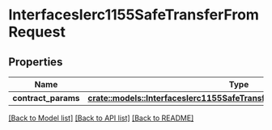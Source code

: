 # InterfacesIerc1155SafeTransferFromRequest

## Properties

Name | Type | Description | Notes
------------ | ------------- | ------------- | -------------
**contract_params** | [**crate::models::InterfacesIerc1155SafeTransferFromRequestContractParams**](interfaces_IERC1155_safeTransferFrom_request_contractParams.md) |  | 

[[Back to Model list]](../README.md#documentation-for-models) [[Back to API list]](../README.md#documentation-for-api-endpoints) [[Back to README]](../README.md)


